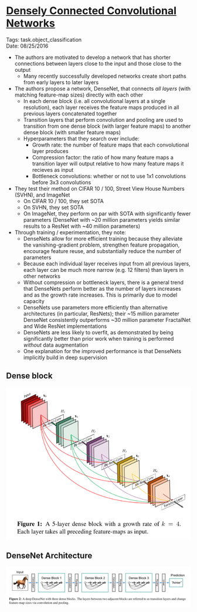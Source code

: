 # [Densely Connected Convolutional Networks](https://arxiv.org/abs/1608.06993)

Tags: task.object_classification  
Date: 08/25/2016

- The authors are motivated to develop a network that has shorter connections between layers close to the input and those close to the output 
    - Many recently successfully developed networks create short paths from early layers to later layers
- The authors propose a network, DenseNet, that connects *all layers* (with matching feature-map sizes) directly with each other
    - In each dense block (i.e. all convolutional layers at a single resolution), each layer receives the feature maps produced in all previous layers concatenated together
    - Transition layers that perform convolution and pooling are used to transition from one dense block (with larger feature maps) to another dense block (with smaller feature maps)
    - Hyperparameters that they search over include:
        - Growth rate: the number of feature maps that each convolutional layer produces
        - Compression factor: the ratio of how many feature maps a transition layer will output relative to how many feature maps it recieves as input
        - Bottleneck convolutions: whether or not to use 1x1 convolutions before 3x3 convolutions
- They test their method on CIFAR 10 / 100, Street View House Numbers (SVHN), and ImageNet
    - On CIFAR 10 / 100, they set SOTA
    - On SVHN, they set SOTA
    - On ImageNet, they perform on par with SOTA with significantly fewer parameters (DenseNet with ~20 million parameters yields similar results to a ResNet with ~40 million parameters)
- Through training / experimentation, they note:
    - DenseNets allow for more efficient training because they alleviate the vanishing-gradient problem, strengthen feature propagation, encourage feature reuse, and substantially reduce the number of parameters
    - Because each individual layer receives input from all previous layers, each layer can be much more narrow (e.g. 12 filters) than layers in other networks
    - Without compression or bottleneck layers, there is a general trend that DenseNets perform better as the number of layers increases and as the growth rate increases. This is primarily due to model capacity
    - DenseNets use parameters more efficiently than alternative architectures (in particular, ResNets); their ~15 million parameter DenseNet consistently outperforms ~30 million parameter FractalNet and Wide ResNet implementations
    - DenseNets are less likely to overfit, as demonstrated by being significantly better than prior work when training is performed *without* data augmentation
    - One explanation for the improved performance is that DenseNets implicitly build in deep supervision

## Dense block

![](./images/dense_block.png)

## DenseNet Architecture

![](./images/densenet_architecture.png)
